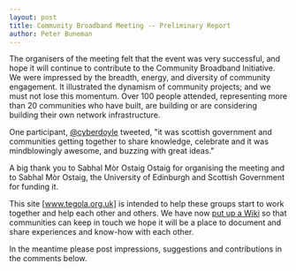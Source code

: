```yaml
---
layout: post
title: Community Broadband Meeting -- Preliminary Report
author: Peter Buneman
---
```


The organisers of the meeting felt that the event was very successful,
and hope it will continue to contribute to the Community Broadband
Initiative. We were impressed by the breadth, energy, and diversity of
community engagement.  It illustrated the dynamism of community
projects; and we must not lose this momentum.  Over 100 people
attended, representing more than 20 communities who have built, are
building or are considering building their own network infrastructure.

One participant, [@cyberdoyle] tweeted, "it was scottish government and
communities getting together to share knowledge, celebrate and it was
mindblowingly awesome, and buzzing with great ideas."

[@cyberdoyle]: http://twitter.com/cyberdoyle

A big thank you to Sabhal Mòr Ostaig Ostaig for organising the meeting and to
Sabhal Mòr Ostaig, the University of Edinburgh and Scottish Government
for funding it.

This site [www.tegola.org.uk] is intended to help these groups start to
work together and help each other and others.  We have now [put
up a Wiki] so that communities can keep in touch we hope it will be
a place to document and share experiences and know-how with each
other.

[www.tegola.org.uk]: http://www.tegola.org.uk/
[put up a Wiki]: http://cbs.tegola.org.uk/

In the meantime please post impressions, suggestions and contributions
in the comments below.

